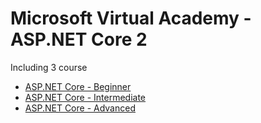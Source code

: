# Microsoft Virtual Academy - ASP.NET Core 2

Including 3 course

* [ASP.NET Core - Beginner](https://mva.microsoft.com/en-US/training-courses/aspnet-core-beginner-18153)
* [ASP.NET Core - Intermediate](https://mva.microsoft.com/en-US/training-courses/aspnet-core-intermediate-18154)
* [ASP.NET Core - Advanced](https://mva.microsoft.com/en-US/training-courses/aspnet-core-advanced-18155)
